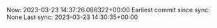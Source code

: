 Now: 2023-03-23 14:37:26.086322+00:00 Earliest commit since sync: None Last sync: 2023-03-23 14:30:35+00:00
